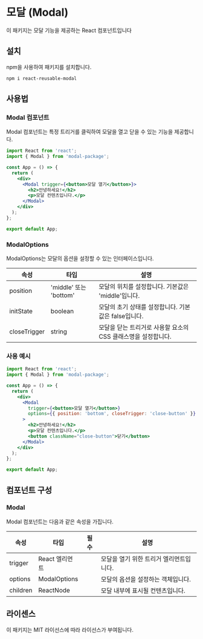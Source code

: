 # 모달 (Modal)

이 패키지는 모달 기능을 제공하는 React 컴포넌트입니다

## 설치

npm을 사용하여 패키지를 설치합니다.

```bash
npm i react-reusable-modal
```

## 사용법

### Modal 컴포넌트

Modal 컴포넌트는 특정 트리거를 클릭하여 모달을 열고 닫을 수 있는 기능을 제공합니다.

```jsx
import React from 'react';
import { Modal } from 'modal-package';

const App = () => {
  return (
    <div>
      <Modal trigger={<button>모달 열기</button>}>
        <h2>안녕하세요!</h2>
        <p>모달 컨텐츠입니다.</p>
      </Modal>
    </div>
  );
};

export default App;
```

### ModalOptions

ModalOptions는 모달의 옵션을 설정할 수 있는 인터페이스입니다.

| 속성         | 타입                   | 설명                                                          |
| ------------ | ---------------------- | ------------------------------------------------------------- |
| position     | 'middle' 또는 'bottom' | 모달의 위치를 설정합니다. 기본값은 'middle'입니다.            |
| initState    | boolean                | 모달의 초기 상태를 설정합니다. 기본값은 false입니다.          |
| closeTrigger | string                 | 모달을 닫는 트리거로 사용할 요소의 CSS 클래스명을 설정합니다. |

### 사용 예시

```jsx
import React from 'react';
import { Modal } from 'modal-package';

const App = () => {
  return (
    <div>
      <Modal
        trigger={<button>모달 열기</button>}
        options={{ position: 'bottom', closeTrigger: 'close-button' }}
      >
        <h2>안녕하세요!</h2>
        <p>모달 컨텐츠입니다.</p>
        <button className="close-button">닫기</button>
      </Modal>
    </div>
  );
};

export default App;
```

## 컴포넌트 구성

### Modal

Modal 컴포넌트는 다음과 같은 속성을 가집니다.

| 속성     | 타입           | 필수 | 설명                                    |
| -------- | -------------- | ---- | --------------------------------------- |
| trigger  | React 엘리먼트 |      | 모달을 열기 위한 트리거 엘리먼트입니다. |
| options  | ModalOptions   |      | 모달의 옵션을 설정하는 객체입니다.      |
| children | ReactNode      |      | 모달 내부에 표시될 컨텐츠입니다.        |

## 라이센스

이 패키지는 MIT 라이선스에 따라 라이선스가 부여됩니다.
